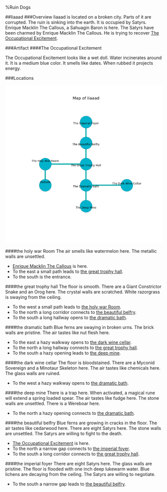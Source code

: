 %Ruin Dogs

##Iiaaad
###Overview
Iiaaad is located on a broken city. Parts of it are corrupted. The ruin is sinking into the earth. It is occupied by Satyrs. <a name="Enrique-Macklin-The-Callous"></a>Enrique Macklin The Callous, a Sahuagin Baron is here. The Satyrs have been charmed by Enrique Macklin The Callous. He  is trying to recover [The Occupational Excitement](#The-Occupational-Excitement). 



###Artifact
####<a name="The-Occupational-Excitement"></a>The Occupational Excitement


The Occupational Excitement looks like a wet doll. Water incinerates around it. It is a medium blue color. It smells like dates. When rubbed it projects energy. 





###Locations


![](../v2/images/Iiaaad.png)

####<a name="the-holy-war-Room"></a>the holy war Room
The air smells like watermelon here. The metallic walls are unsettled. 



* [Enrique Macklin The Callous](#Enrique-Macklin-The-Callous) is here.
* To the east a small path leads to [the great trophy hall](#the-great-trophy-hall).
* To the south is the entrance.


####<a name="the-great-trophy-hall"></a>the great trophy hall
The floor is smooth. There are a Giant Constrictor Snake and an Orog here. The crystal walls are scratched. White razorgrass is swaying from the ceiling. 



* To the west a small path leads to [the holy war Room](#the-holy-war-Room).
* To the north a long corridor connects to [the beautiful belfry](#the-beautiful-belfry).
* To the south a long hallway opens to [the dramatic bath](#the-dramatic-bath).


####<a name="the-dramatic-bath"></a>the dramatic bath
Blue ferns are swaying in broken urns. The brick walls are pristine. The air tastes like nut flesh here. 



* To the east a hazy walkway opens to [the dark wine cellar](#the-dark-wine-cellar).
* To the north a long hallway connects to [the great trophy hall](#the-great-trophy-hall).
* To the south a hazy opening leads to [the deep mine](#the-deep-mine).


####<a name="the-dark-wine-cellar"></a>the dark wine cellar
The floor is bloodstained. There are a Myconid Sovereign and a Minotaur Skeleton here. The air tastes like chemicals here. The glass walls are ruined. 



* To the west a hazy walkway opens to [the dramatic bath](#the-dramatic-bath).


####<a name="the-deep-mine"></a>the deep mine
There is a trap here. When activated, a magical rune will extend a spring loaded spear. The air tastes like fudge here. The stone walls are unsettled. There is a Wereboar here. 



* To the north a hazy opening connects to [the dramatic bath](#the-dramatic-bath).


####<a name="the-beautiful-belfry"></a>the beautiful belfry
Blue ferns are growing in cracks in the floor. The air tastes like cedarwood here. There are eight Satyrs here. The stone walls are unsettled. The Satyrs are willing to fight to the death. 



* [The Occupational Excitement](#The-Occupational-Excitement) is here.
* To the north a narrow gap connects to [the imperial foyer](#the-imperial-foyer).
* To the south a long corridor connects to [the great trophy hall](#the-great-trophy-hall).


####<a name="the-imperial-foyer"></a>the imperial foyer
There are eight Satyrs here. The glass walls are pristine. The floor is flooded with one inch deep lukewarm water. Blue lichens are decaying from the ceiling. The Satyrs are willing to negotiate. 



* To the south a narrow gap leads to [the beautiful belfry](#the-beautiful-belfry).


